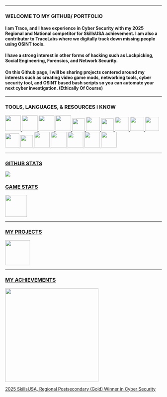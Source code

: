 <img src="https://github.com/tracelllll/tracelllll/blob/main/IMG_1006.png" alt="" />

---

### WELCOME TO MY GITHUB/ PORTFOLIO

#### I am Trace, and I have experience in Cyber Security with my 2025 Regional and National competitor for SkillsUSA achievement. I am also a contributor to TraceLabs where we digitally track down missing people using OSINT tools.
#### I have a strong interest in other forms of hacking such as Lockpicking, Social Engineering, Forensics, and Network Security.
#### On this Github page, I will be sharing projects centered around my interests such as creating video game mods, networking tools, cyber security tool, and OSINT based bash scripts so you can automate your next cyber investigation. (Ethically Of Course)
---

### TOOLS, LANGUAGES, & RESOURCES I KNOW

<p>
    <!--Link 1: LINUX KERNAL-->
 <a href="https://www.linux.org/" </a> 
    <img height="50" width="50" src="https://img.icons8.com/?size=48&id=17842&format=png" />
    <!--Link 2:WINDOWS-->
  <a href="https://www.microsoft.com/software-download/windows11" </a> 
    <img height="50" width="50" src="https://img.icons8.com/?size=48&id=TuXN3JNUBGOT&format=png" />
     <!--LInk 3:BASH SCRIPTING-->
<a href="https://www.gnu.org/software/bash/" </a> 
    <img height="50" width="50" src="https://img.icons8.com/?size=48&id=9MJf0ngDwS8z&format=png" />
     <!--Link 4:KALI LINUX-->
  <a href="https://www.kali.org/" </a> 
    <img height="50" width="50" src="https://img.icons8.com/?size=80&id=qBWtR72kluCU&format=png" />
     <!--Link 5: QUBES OS-->
<a href="https://www.qubes-os.org/" </a> 
    <img height="40" width="40" src="https://upload.wikimedia.org/wikipedia/commons/thumb/6/61/Qubes_OS_Logo.svg/250px-Qubes_OS_Logo.svg.png" />
     <!--Link 6: NMAP-->
<a href="https://nmap.org/" </a> 
    <img height="45" width="45" src="https://img.icons8.com/?size=48&id=9b5wowKIlo9d&format=png" />
     <!--Link 7: WIRESHARK-->
<a href="https://www.wireshark.org/" </a> 
    <img height="40" width="40" src="https://upload.wikimedia.org/wikipedia/commons/thumb/d/df/Wireshark_icon.svg/100px-Wireshark_icon.svg.png" />
      <!--Link 8: PYTHON-->
<a href="https://www.python.org/" </a> 
    <img height="45" width="45" src="https://img.icons8.com/?size=100&id=13441&format=png&color=000000" />
      <!--Link 9:KALI LINUX-->
<a href="https://code.visualstudio.com/" </a> 
    <img height="45" width="45" src="https://img.icons8.com/?size=48&id=9OGIyU8hrxW5&format=png" />
       <!--Link 10: OWASP-->
<a href="https://owasp.org/" </a> 
    <img height="45" width="45" src="https://cydrill.com/wp-content/uploads/owasp_logo_flat2_icon.png" />
      <!--Link 11: HACKTHEBOX-->
<a href="https://www.hackthebox.com/" </a> 
    <img height="45" width="45" src="https://silofy.gallerycdn.vsassets.io/extensions/silofy/hackthebox/0.2.9/1629722910669/Microsoft.VisualStudio.Services.Icons.Default" />
     <!--Link 12: VIM-->
<a href="https://www.vim.org/about.php" </a> 
    <img height="40" width="40" src="https://img.icons8.com/?size=80&id=zC9SDvhmTlTo&format=png" />
 <!--Link 13: PROXMOX-->
<a href="https://www.proxmox.com/en/" </a> 
    <img height="50" width="50" src="https://img.icons8.com/?size=100&id=53iFar0HpEW9&format=png&color=000000" />
 <!--Link 14: TOR-->
<a href="https://www.torproject.org/" </a> 
    <img height="50" width="50" src="https://img.icons8.com/?size=100&id=LSOtRiURcRCx&format=png&color=000000" />
     <!--Link 14: NOTION-->
<a href="https://www.notion.com/" </a> 
    <img height="50" width="50" src="https://images.icon-icons.com/2389/PNG/512/notion_logo_icon_145025.png" />
    <!--Link 14: OSINT-->
<a href="https://osintframework.com/" </a> 
    <img height="50" width="50" src="https://images.icon-icons.com/1908/PNG/512/4552604-globe-internet-sphere-web_121385.png" />
<!--Link 14: TRYHACKME-->
<a href="https://tryhackme.com/" </a> 
    <img height="50" width="50" src="https://images.icon-icons.com/3915/PNG/512/tryhackme_logo_icon_249349.png" />
</p>


---

### GITHUB STATS

<img align="center" src="https://github-readme-stats.vercel.app/api?username=tracelllll&show_icons=true&theme=dark" />


### GAME STATS

<p>
    <a href="https://www.geoguessr.com/user/68dc22550873a61916d389dd
" </a> 
    <img height="70" width="70" src="https://img.icons8.com/?size=100&id=ZpcqsfeJuE2Z&format=png&color=000000" />
</p>

---

### MY PROJECTS
<p>
    <!--$PICEYMAP-->
<a href="https://github.com/cybertracell/spiceymap/blob/main/README.md" </a> 
    <img height="80" width="80" src="IMG_0538.png" />

    
---

### MY ACHIEVEMENTS
<p>
    <!--SKILLSUSA REG. METAL-->
    <img height="300" width="300" src="https://raw.githubusercontent.com/tracelllll/tracelllll/refs/heads/main/PXL_20250328_160523168_1747186082239.jpg" />

2025 SkillsUSA, Regional Postsecondary (Gold) Winner in Cyber Security
